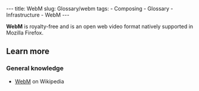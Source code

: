 --- title: WebM slug: Glossary/webm tags: - Composing - Glossary - Infrastructure - WebM ---

**WebM** is royalty-free and is an open web video format natively supported in Mozilla Firefox.

Learn more
----------

### General knowledge

-   [WebM](https://en.wikipedia.org/wiki/WebM) on Wikipedia
